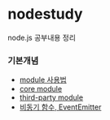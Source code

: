 # nodestudy
node.js 공부내용 정리

### 기본개념 
* [module 사용법](https://github.com/SashaGwak/nodestudy/tree/main/module/export_require%20) 
* [core module](https://github.com/SashaGwak/nodestudy/tree/main/module/core_module)
* [third-party module](https://github.com/SashaGwak/nodestudy/blob/main/module/third_party_module/0705_module.js) 
* [비동기 함수, EventEmitter](https://github.com/SashaGwak/nodestudy/tree/main/module/practice)